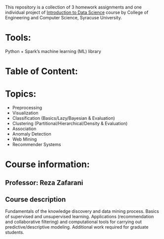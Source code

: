 This repository is a collection of 3 homework assignments and one individual project of [Introduction to Data Science]() course by College of Engineering and Computer Science, Syracuse University.

# Tools:
Python + Spark’s machine learning (ML) library

# Table of Content:


# Topics:
* Preprocessing
* Visualization
* Classification (Basics/Lazy/Bayesian & Evaluation)
* Clustering (Partitional/Hierarchical/Density & Evaluation)
* Association
* Anomaly Detection
* Web Mining
* Recommender Systems

# Course information:
## Professor: Reza Zafarani
## Course description
Fundamentals of the knowledge discovery and data mining process. Basics of supervised and unsupervised learning. Applications (recommendation and collaborative filtering) and computational tools for carrying out predictive/descriptive modeling. Additional work required for graduate students.


